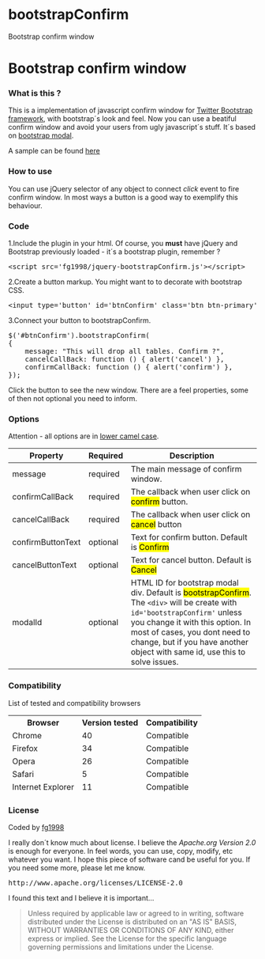 # bootstrapConfirm
Bootstrap confirm window


<h1>Bootstrap confirm window</h1>
<h3>What is this ?</h3>
<p>This is a implementation of javascript confirm window for <a href="http://getbootstrap.com/">Twitter Bootstrap framework</a>, with bootstrap´s look and feel. Now you can use a beatiful confirm window
and avoid your users from ugly javascript´s stuff. It´s based on <a href="http://getbootstrap.com/javascript/#modals">bootstrap modal</a>.</p>

<p>A sample can be found <a href='http://www.cigi.com.br/bootstrapconfirm/sample.html'>here</a></p>

<h3>How to use</h3>
<p>You can use jQuery selector of any object to connect <em>click</em> event to fire confirm window. In most ways a button is a good way to exemplify this behaviour.</p>

<h3>Code</h3>
<p>1.Include the plugin in your html. Of course, you <strong>must</strong> have jQuery and Bootstrap previously loaded - it´s a bootstrap plugin, remember ?</p>
<pre>&lt;script src='fg1998/jquery-bootstrapConfirm.js'&gt;&lt;/script&gt;</pre>

<p>2.Create a button markup. You might want to to decorate with bootstrap CSS.</p>
<pre>&lt;input type='button' id='btnConfirm' class='btn btn-primary' value='drop all tables'&gt;</pre>

<p>3.Connect your button to bootstrapConfirm.</p>
<pre>$('#btnConfirm').bootstrapConfirm(
{
    message: "This will drop all tables. Confirm ?",
    cancelCallBack: function () { alert('cancel') },
    confirmCallBack: function () { alert('confirm') },
});
</pre>

<p>Click the button to see the new window. There are a feel properties, some of then not optional you need to inform.</p>

<h3>Options</h3>
<p>Attention - all options are in <a href='https://en.wikipedia.org/wiki/CamelCase'>lower camel case</a>.</p>
<table class="table-bordered table">
<thead>
<tr>
    <th>Property</th>
    <th>Required</th>
    <th>Description</th>
</tr>
</thead>
<tr>
<td>message</td>
<td>required</td>
<td>The main message of confirm window.</td>
</tr>
<tr>
<td>confirmCallBack</td>
<td>required</td>
<td>The callback when user click on <mark>confirm</mark> button.</td>
</tr>
<tr>
<td>cancelCallBack</td>
<td>required</td>
<td>The callback when user click on <mark>cancel</mark> button</td>
</tr>
<tr>
<td>confirmButtonText</td>
<td>optional</td>
<td>Text for confirm button. Default is <mark>Confirm</mark></td>
</tr>
<tr>
<td>cancelButtonText</td>
<td>optional</td>
<td>Text for cancel button. Default is <mark>Cancel</mark></td>
</tr>
<tr>
<td>modalId</td>
<td>optional</td>
<td>HTML ID for bootstrap modal div. Default is <mark>bootstrapConfirm</mark>. The <code>&lt;div&gt;</code> will be create with <code>id='bootstrapConfirm'</code> unless you change it with this option. In most
of cases, you dont need to change, but if you have another object with same id, use this to solve issues.</td>
</tr>
</table>

<h3>Compatibility</h3>
<p>List of tested and compatibility browsers<p>
<table class="table table-bordered">
<thead>
    <tr>
        <th>Browser</th>
        <th>Version tested</th>
        <th>Compatibility</th>
    </tr>
    </thread>
    <tr>
        <td>Chrome</td>
        <td>40</td>
        <td>Compatible</td>
    </tr>
    <tr>
        <td>Firefox</td>
        <td>34</td>
        <td>Compatible</td>
    </tr>
    <tr>
        <td>Opera</td>
        <td>26</td>
        <td>Compatible</td>
    </tr>
    <tr>
        <td>Safari</td>
        <td>5</td>
        <td>Compatible</td>
    </tr>
    <tr>
        <td>Internet Explorer</td>
        <td>11</td>
        <td>Compatible</td>
    </tr>
</table>

<h3>License</h3>
<p>Coded by <a href="https://www.facebook.com/fg1998">fg1998</a></p>
<p>
I really don´t know much about license. I believe the <em>Apache.org Version 2.0</em> is enough for everyone. In feel words, you can use, copy, modify, etc whatever you want. I hope this piece of software cand be useful for you.
If you need some more, please let me know.
</p>
<pre>http://www.apache.org/licenses/LICENSE-2.0</pre>
<p>I found this text and I believe it is important... </p>
<blockquote>Unless required by applicable law or agreed to in writing, software distributed under the License is distributed on an "AS IS" BASIS, WITHOUT WARRANTIES OR CONDITIONS OF ANY KIND, either express or implied. See the License for the specific language governing permissions and limitations under the License.</blockquote>

